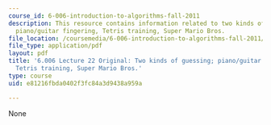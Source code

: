 ```yaml
---
course_id: 6-006-introduction-to-algorithms-fall-2011
description: This resource contains information related to two kinds of guessing;
  piano/guitar fingering, Tetris training, Super Mario Bros.
file_location: /coursemedia/6-006-introduction-to-algorithms-fall-2011/e81216fbda0402f3fc84a3d9438a959a_MIT6_006F11_lec22_orig.pdf
file_type: application/pdf
layout: pdf
title: '6.006 Lecture 22 Original: Two kinds of guessing; piano/guitar fingering,
  Tetris training, Super Mario Bros.'
type: course
uid: e81216fbda0402f3fc84a3d9438a959a

---
```

None
